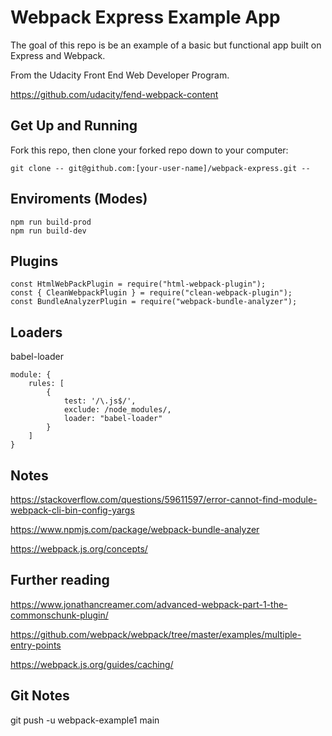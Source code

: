 # Webpack Express Example App

The goal of this repo is be an example of a basic but functional app built on Express and Webpack.

From the Udacity Front End Web Developer Program.

https://github.com/udacity/fend-webpack-content

## Get Up and Running

Fork this repo, then clone your forked repo down to your computer:

```
git clone -- git@github.com:[your-user-name]/webpack-express.git --
```

## Enviroments (Modes)

```
npm run build-prod
npm run build-dev
```

## Plugins

```
const HtmlWebPackPlugin = require("html-webpack-plugin");
const { CleanWebpackPlugin } = require("clean-webpack-plugin");
const BundleAnalyzerPlugin = require("webpack-bundle-analyzer");
```

## Loaders

babel-loader

```
module: {
    rules: [
        {
            test: '/\.js$/',
            exclude: /node_modules/,
            loader: "babel-loader"
        }
    ]
}
```

## Notes

https://stackoverflow.com/questions/59611597/error-cannot-find-module-webpack-cli-bin-config-yargs

https://www.npmjs.com/package/webpack-bundle-analyzer

https://webpack.js.org/concepts/

## Further reading

https://www.jonathancreamer.com/advanced-webpack-part-1-the-commonschunk-plugin/

https://github.com/webpack/webpack/tree/master/examples/multiple-entry-points

https://webpack.js.org/guides/caching/

## Git Notes

git push -u webpack-example1 main
